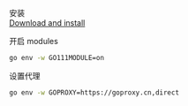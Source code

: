 安装  
[Download and install](https://go.dev/doc/install)

开启 modules
```sh
go env -w GO111MODULE=on
```

设置代理
```sh
go env -w GOPROXY=https://goproxy.cn,direct
```
